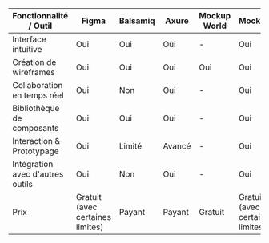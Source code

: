 | Fonctionnalité / Outil     | Figma                             | Balsamiq                            | Axure                               | Mockup World                       | MockFlow                           |
|-----------------------------|-----------------------------------|-------------------------------------|-------------------------------------|------------------------------------|------------------------------------|
| Interface intuitive         | Oui                               | Oui                                 | Oui                                 | -                                  | Oui                                |
| Création de wireframes      | Oui                               | Oui                                 | Oui                                 | Oui                                | Oui                                |
| Collaboration en temps réel | Oui                               | Non                                 | Oui                                 | -                                  | Oui                                |
| Bibliothèque de composants  | Oui                               | Oui                                 | Oui                                 | -                                  | Oui                                |
| Interaction & Prototypage   | Oui                               | Limité                              | Avancé                              | -                                  | Oui                                |
| Intégration avec d'autres outils | Oui                         | Non                                 | Oui                                 | -                                  | Oui                                |
| Prix                        | Gratuit (avec certaines limites) | Payant                              | Payant                              | Gratuit                            | Gratuit (avec certaines limites) |
